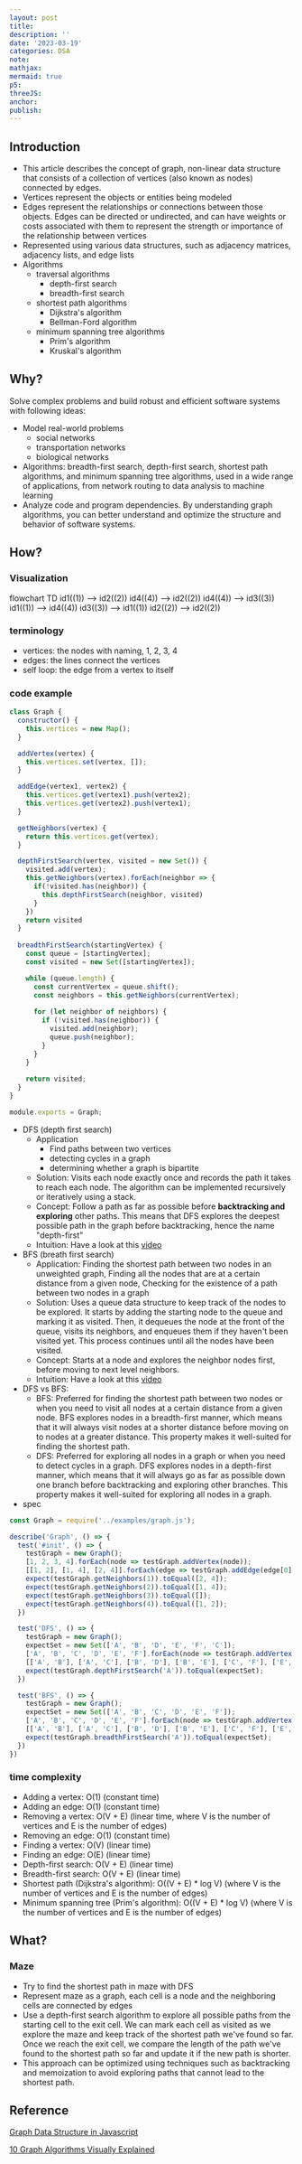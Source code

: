 ```yaml
---
layout: post
title:
description: ''
date: '2023-03-19'
categories: DSA
note:
mathjax:
mermaid: true
p5:
threeJS:
anchor:
publish:
---
```


## Introduction

* This article describes the concept of graph, non-linear data structure that consists of a collection of vertices (also known as nodes) connected by edges.
* Vertices represent the objects or entities being modeled
* Edges represent the relationships or connections between those objects. Edges can be directed or undirected, and can have weights or costs associated with them to represent the strength or importance of the relationship between vertices
* Represented using various data structures, such as adjacency matrices, adjacency lists, and edge lists
* Algorithms
  * traversal algorithms
    * depth-first search
    * breadth-first search
  * shortest path algorithms
    * Dijkstra's algorithm
    * Bellman-Ford algorithm
  * minimum spanning tree algorithms
    * Prim's algorithm
    * Kruskal's algorithm

## Why?

Solve complex problems and build robust and efficient software systems with following ideas:

* Model real-world problems
  * social networks
  * transportation networks
  * biological networks
* Algorithms: breadth-first search, depth-first search, shortest path algorithms, and minimum spanning tree algorithms, used in a wide range of applications, from network routing to data analysis to machine learning
* Analyze code and program dependencies. By understanding graph algorithms, you can better understand and optimize the structure and behavior of software systems.

## How?

### Visualization

<div class="mermaid">
flowchart TD
    id1((1)) --> id2((2))
    id4((4)) --> id2((2))
    id4((4)) --> id3((3))
    id1((1)) --> id4((4))
    id3((3)) --> id1((1))
    id2((2)) --> id2((2))
</div>

### terminology

* vertices: the nodes with naming, 1, 2, 3, 4
* edges: the lines connect the vertices
* self loop: the edge from a vertex to itself

### code example

```javascript
class Graph {
  constructor() {
    this.vertices = new Map();
  }

  addVertex(vertex) {
    this.vertices.set(vertex, []);
  }

  addEdge(vertex1, vertex2) {
    this.vertices.get(vertex1).push(vertex2);
    this.vertices.get(vertex2).push(vertex1);
  }

  getNeighbors(vertex) {
    return this.vertices.get(vertex);
  }

  depthFirstSearch(vertex, visited = new Set()) {
    visited.add(vertex);
    this.getNeighbors(vertex).forEach(neighbor => {
      if(!visited.has(neighbor)) {
        this.depthFirstSearch(neighbor, visited)
      }
    })
    return visited
  }
  
  breadthFirstSearch(startingVertex) {
    const queue = [startingVertex];
    const visited = new Set([startingVertex]);

    while (queue.length) {
      const currentVertex = queue.shift();
      const neighbors = this.getNeighbors(currentVertex);
  
      for (let neighbor of neighbors) {
        if (!visited.has(neighbor)) {
          visited.add(neighbor);
          queue.push(neighbor);
        }
      }
    }
    
    return visited;
  }
}

module.exports = Graph;
```

* DFS (depth first search)
  * Application
    * Find paths between two vertices
    * detecting cycles in a graph
    * determining whether a graph is bipartite
  * Solution: Visits each node exactly once and records the path it takes to reach each node. The algorithm can be implemented recursively or iteratively using a stack.
  * Concept: Follow a path as far as possible before **backtracking and exploring** other paths. This means that DFS explores the deepest possible path in the graph before backtracking, hence the name "depth-first"
  * Intuition: Have a look at this [video](https://www.youtube.com/watch?v=7fujbpJ0LB4)
* BFS (breath first search)
  * Application: Finding the shortest path between two nodes in an unweighted graph, Finding all the nodes that are at a certain distance from a given node, Checking for the existence of a path between two nodes in a graph
  * Solution: Uses a queue data structure to keep track of the nodes to be explored. It starts by adding the starting node to the queue and marking it as visited. Then, it dequeues the node at the front of the queue, visits its neighbors, and enqueues them if they haven't been visited yet. This process continues until all the nodes have been visited.
  * Concept: Starts at a node and explores the neighbor nodes first, before moving to next level neighbors.
  * Intuition: Have a look at this [video](https://www.youtube.com/watch?v=oDqjPvD54Ss&t=85s)
* DFS vs BFS:
  * BFS: Preferred for finding the shortest path between two nodes or when you need to visit all nodes at a certain distance from a given node. BFS explores nodes in a breadth-first manner, which means that it will always visit nodes at a shorter distance before moving on to nodes at a greater distance. This property makes it well-suited for finding the shortest path.
  * DFS: Preferred for exploring all nodes in a graph or when you need to detect cycles in a graph. DFS explores nodes in a depth-first manner, which means that it will always go as far as possible down one branch before backtracking and exploring other branches. This property makes it well-suited for exploring all nodes in a graph.
* spec

```javascript
const Graph = require('../examples/graph.js');

describe('Graph', () => {
  test('#init', () => {
    testGraph = new Graph();
    [1, 2, 3, 4].forEach(node => testGraph.addVertex(node));
    [[1, 2], [1, 4], [2, 4]].forEach(edge => testGraph.addEdge(edge[0], edge[1]))
    expect(testGraph.getNeighbors(1)).toEqual([2, 4]);
    expect(testGraph.getNeighbors(2)).toEqual([1, 4]);
    expect(testGraph.getNeighbors(3)).toEqual([]);
    expect(testGraph.getNeighbors(4)).toEqual([1, 2]);
  })

  test('DFS', () => {
    testGraph = new Graph();
    expectSet = new Set(['A', 'B', 'D', 'E', 'F', 'C']);
    ['A', 'B', 'C', 'D', 'E', 'F'].forEach(node => testGraph.addVertex(node));
    [['A', 'B'], ['A', 'C'], ['B', 'D'], ['B', 'E'], ['C', 'F'], ['E', 'F']].forEach(edge => testGraph.addEdge(edge[0], edge[1]))
    expect(testGraph.depthFirstSearch('A')).toEqual(expectSet);
  })

  test('BFS', () => {
    testGraph = new Graph();
    expectSet = new Set(['A', 'B', 'C', 'D', 'E', 'F']);
    ['A', 'B', 'C', 'D', 'E', 'F'].forEach(node => testGraph.addVertex(node));
    [['A', 'B'], ['A', 'C'], ['B', 'D'], ['B', 'E'], ['C', 'F'], ['E', 'F']].forEach(edge => testGraph.addEdge(edge[0], edge[1]))
    expect(testGraph.breadthFirstSearch('A')).toEqual(expectSet);
  })
})
```

### time complexity

* Adding a vertex: O(1) (constant time)
* Adding an edge: O(1) (constant time)
* Removing a vertex: O(V + E) (linear time, where V is the number of vertices and E is the number of edges)
* Removing an edge: O(1) (constant time)
* Finding a vertex: O(V) (linear time)
* Finding an edge: O(E) (linear time)
* Depth-first search: O(V + E) (linear time)
* Breadth-first search: O(V + E) (linear time)
* Shortest path (Dijkstra's algorithm): O((V + E) * log V) (where V is the number of vertices and E is the number of edges)
* Minimum spanning tree (Prim's algorithm): O((V + E) * log V) (where V is the number of vertices and E is the number of edges)

## What?

### Maze

* Try to find the shortest path in maze with DFS
* Represent maze as a graph, each cell is a node and the neighboring cells are connected by edges
* Use a depth-first search algorithm to explore all possible paths from the starting cell to the exit cell. We can mark each cell as visited as we explore the maze and keep track of the shortest path we've found so far. Once we reach the exit cell, we compare the length of the path we've found to the shortest path so far and update it if the new path is shorter.
* This approach can be optimized using techniques such as backtracking and memoization to avoid exploring paths that cannot lead to the shortest path.

## Reference

[Graph Data Structure in Javascript](https://www.tutorialspoint.com/Graph-Data-Structure-in-Javascript#:~:text=A%20graph%20is%20a%20pictorial,the%20vertices%20are%20called%20edges.)

[10 Graph Algorithms Visually Explained](https://towardsdatascience.com/10-graph-algorithms-visually-explained-e57faa1336f3)
